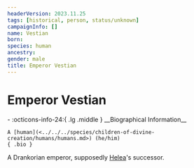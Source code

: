 ```yaml
---
headerVersion: 2023.11.25
tags: [historical, person, status/unknown]
campaignInfo: []
name: Vestian
born:
species: human
ancestry:
gender: male
title: Emperor Vestian
---
```

# Emperor Vestian
<div class="grid cards ext-narrow-margin ext-one-column" markdown>
- :octicons-info-24:{ .lg .middle } __Biographical Information__

    A [human](<../../../species/children-of-divine-creation/humans/humans.md>) (he/him)  
    { .bio }

</div>


A Drankorian emperor, supposedly [Helea](<./helea.md>)'s successor.

